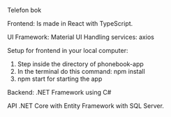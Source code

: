 Telefon bok

Frontend:
Is made in React with TypeScript.

UI Framework: Material UI 
Handling services: axios

Setup for frontend in your local computer:
1. Step inside the directory of phonebook-app
2. In the terminal do this command: npm install
3. npm start for starting the app


Backend:
.NET Framework using C#

API 
.NET Core with Entity Framework with SQL Server.

